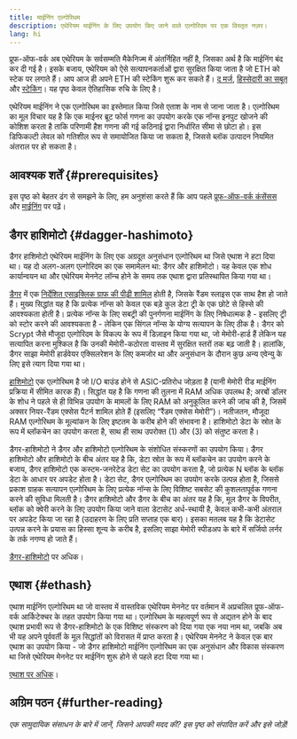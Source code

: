 ```yaml
---
title: माईनिंग एल्गोरिथम
description: एथेरियम माईनिंग के लिए उपयोग किए जाने वाले एल्गोरिदम पर एक विस्तृत नज़र।
lang: hi
---
```


<Alert variant="update">
<Emoji text=":wave:" className="text-4xl"/>
<AlertContent>
<AlertDescription>
प्रूफ-ऑफ-वर्क अब एथेरियम के सर्वसम्मति मैकेनिज्म में अंतर्निहित नहीं है, जिसका अर्थ है कि माईनिंग बंद कर दी गई है। इसके बजाय, एथेरियम को ऐसे सत्यापनकर्ताओं द्वारा सुरक्षित किया जाता है जो ETH को स्टेक पर लगाते हैं। आप आज ही अपने ETH की स्टेकिंग शुरू कर सकते हैं। <a href='/roadmap/merge/'>द मर्ज</a>, <a href='/developers/docs/consensus-mechanisms/pos/'>हिस्सेदारी का सबूत</a> और <a href='/staking/'>स्टेकिंग</a>। यह पृष्ठ केवल ऐतिहासिक रुचि के लिए है।
</AlertDescription>
</AlertContent>
</Alert>

एथेरियम माईनिंग ने एक एल्गोरिथम का इस्तेमाल किया जिसे एताश के नाम से जाना जाता है। एल्गोरिथम का मूल विचार यह है कि एक माईनर ब्रूट फोर्स गणना का उपयोग करके एक नॉन्स इनपुट खोजने की कोशिश करता है ताकि परिणामी हैश गणना की गई कठिनाई द्वारा निर्धारित सीमा से छोटा हो। इस डिफिकल्टी लेवल को गतिशील रूप से समायोजित किया जा सकता है, जिससे ब्लॉक उत्पादन नियमित अंतराल पर हो सकता है।

## आवश्यक शर्तें {#prerequisites}

इस पृष्ठ को बेहतर ढंग से समझने के लिए, हम अनुशंसा करते हैं कि आप पहले [प्रूफ-ऑफ-वर्क कंसेंसस](/developers/docs/consensus-mechanisms/pow) और [माईनिंग](/developers/docs/consensus-mechanisms/pow/mining) पर पढ़ें।

## डैगर हाशिमोटो {#dagger-hashimoto}

डैगर हाशिमोटो एथेरियम माईनिंग के लिए एक अग्रदूत अनुसंधान एल्गोरिथम था जिसे एथाश ने हटा दिया था। यह दो अलग-अलग एल्गोरिदम का एक समामेलन था: डैगर और हाशिमोटो। यह केवल एक शोध कार्यान्वयन था और एथेरियम मेननेट लॉन्च होने के समय तक एथाश द्वारा प्रतिस्थापित किया गया था।

[डैगर](http://www.hashcash.org/papers/dagger.html) में एक [निर्देशित एसाइक्लिक ग्राफ की पीढ़ी शामिल](https://en.wikipedia.org/wiki/Directed_acyclic_graph) होती है, जिसके रैंडम स्लाइस एक साथ हैश हो जाते हैं। मुख्य सिद्धांत यह है कि प्रत्येक नॉन्स को केवल एक बड़े कुल डेटा ट्री के एक छोटे से हिस्से की आवश्यकता होती है। प्रत्येक नॉन्स के लिए सबट्री की पुनर्गणना माईनिंग के लिए निषेधात्मक है - इसलिए ट्री को स्टोर करने की आवश्यकता है - लेकिन एक सिंगल नॉन्स के योग्य सत्यापन के लिए ठीक है। डैगर को Scrypt जैसे मौजूदा एल्गोरिदम के विकल्प के रूप में डिज़ाइन किया गया था, जो मेमोरी-हार्ड हैं लेकिन यह सत्यापित करना मुश्किल है कि उनकी मेमोरी-कठोरता वास्तव में सुरक्षित स्तरों तक बढ़ जाती है। हालांकि, डैगर साझा मेमोरी हार्डवेयर एक्सिलरेशन के लिए कमजोर था और अनुसंधान के दौरान कुछ अन्‍य एवेन्‍यु के लिए इसे त्याग दिया गया था।

[हाशिमोटो](http://diyhpl.us/%7Ebryan/papers2/bitcoin/meh/hashimoto.pdf) एक एल्गोरिथम है जो I/O बाउंड होने से ASIC-प्रतिरोध जोड़ता है (यानी मेमोरी रीड माईनिंग प्रक्रिया में सीमित कारक हैं)। सिद्धांत यह है कि गणना की तुलना में RAM अधिक उपलब्ध है; अरबों डॉलर के शोध ने पहले से ही विभिन्न उपयोग के मामलों के लिए RAM को अनुकूलित करने की जांच की है, जिसमें अक्सर नियर-रैंडम एक्सेस पैटर्न शामिल होते हैं (इसलिए “रैंडम एक्सेस मेमोरी”)। नतीजतन, मौजूदा RAM एल्गोरिथम के मूल्यांकन के लिए इष्टतम के करीब होने की संभावना है। हाशिमोटो डेटा के स्रोत के रूप में ब्लॉकचेन का उपयोग करता है, साथ ही साथ उपरोक्त (1) और (3) को संतुष्ट करता है।

डैगर-हाशिमोटो ने डैगर और हाशिमोटो एल्गोरिथम के संशोधित संस्करणों का उपयोग किया। डैगर हाशिमोटो और हाशिमोटो के बीच अंतर यह है कि, डेटा स्रोत के रूप में ब्लॉकचेन का उपयोग करने के बजाय, डैगर हाशिमोटो एक कस्टम-जनरेटेड डेटा सेट का उपयोग करता है, जो प्रत्येक N ब्लॉक के ब्लॉक डेटा के आधार पर अपडेट होता है। डेटा सेट, डैगर एल्गोरिथम का उपयोग करके उत्पन्न होता है, जिससे प्रकाश ग्राहक सत्यापन एल्गोरिथम के लिए प्रत्येक नॉन्स के लिए विशिष्ट सबसेट की कुशलतापूर्वक गणना करने की सुविधा मिलती है। डैगर हाशिमोटो और डैगर के बीच का अंतर यह है कि, मूल डैगर के विपरीत, ब्लॉक को क्वेरी करने के लिए उपयोग किया जाने वाला डेटासेट अर्ध-स्थायी है, केवल कभी-कभी अंतराल पर अपडेट किया जा रहा है (उदाहरण के लिए प्रति सप्ताह एक बार)। इसका मतलब यह है कि डेटासेट उत्पन्न करने के प्रयास का हिस्सा शून्य के करीब है, इसलिए साझा मेमोरी स्पीडअप के बारे में सर्जियो लर्नर के तर्क नगण्य हो जाते हैं।

[डैगर-हाशिमोटो](/developers/docs/consensus-mechanisms/pow/mining/mining-algorithms/dagger-hashimoto) पर अधिक।

## एथाश {#ethash}

एथाश माईनिंग एल्गोरिथम था जो वास्तव में वास्तविक एथेरियम मेननेट पर वर्तमान में अप्रचलित प्रूफ-ऑफ-वर्क आर्किटेक्चर के तहत उपयोग किया गया था। एल्गोरिथम के महत्वपूर्ण रूप से अद्यतन होने के बाद एथाश प्रभावी रूप से डैगर-हाशिमोटो के एक विशिष्ट संस्करण को दिया गया एक नया नाम था, जबकि अब भी यह अपने पूर्ववर्ती के मूल सिद्धांतों को विरासत में प्राप्त करता है। एथेरियम मेननेट ने केवल एक बार एथाश का उपयोग किया - जो डैगर हाशिमोटो माईनिंग एल्गोरिथम का एक अनुसंधान और विकास संस्करण था जिसे एथेरियम मेननेट पर माईनिंग शुरू होने से पहले हटा दिया गया था।

[एथाश पर अधिक](/developers/docs/consensus-mechanisms/pow/mining/mining-algorithms/ethash)।

## अग्रिम पठन {#further-reading}

_एक सामुदायिक संसाधन के बारे में जानें, जिसने आपकी मदद की? इस पृष्ठ को संपादित करें और इसे जोड़ें!_
